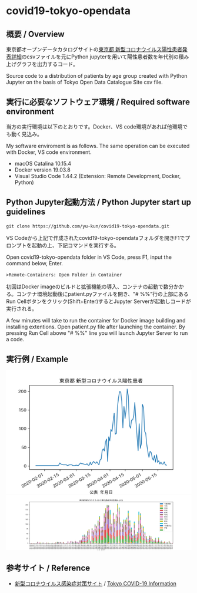 # covid19-tokyo-opendata

## 概要 / Overview

東京都オープンデータカタログサイトの[東京都 新型コロナウイルス陽性患者発表詳細](https://catalog.data.metro.tokyo.lg.jp/dataset/t000010d0000000068)のcsvファイルを元にPython jupyterを用いて陽性患者数を年代別の積み上げグラフを出力するコード。

Source code to a distribution of patients by age group created with Python Jupyter on the basis of Tokyo Open Data Catalogue Site csv file.

## 実行に必要なソフトウェア環境 / Required software environment

当方の実行環境は以下のとおりです。Docker、VS code環境があれば他環境でも動く見込み。

My software enviroment is as follows. The same operation can be executed with Docker, VS code environment.


- macOS Catalina 10.15.4
- Docker version 19.03.8
- Visual Studio Code 1.44.2 (Extension: Remote Development, Docker, Python)

## Python Jupyter起動方法 / Python Jupyter start up guidelines 

~~~
git clone https://github.com/yu-kun/covid19-tokyo-opendata.git
~~~

VS Codeから上記で作成されたcovid19-tokyo-opendataフォルダを開きF1でプロンプトを起動の上、下記コマンドを実行する。

Open covid19-tokyo-opendata folder in VS Code, press F1, input the command below, Enter.

~~~
>Remote-Containers: Open Folder in Container
~~~

初回はDocker imageのビルドと拡張機能の導入、コンテナの起動で数分かかる。コンテナ環境起動後にpatient.pyファイルを開き、"# %%"行の上部にあるRun Cellボタンをクリック(Shift+Enter)するとJupyter Serverが起動しコードが実行される。

A few minutes will take to run the container for Docker image building and installing extentions. Open patient.py file after launching the container. By pressing Run Cell abowe "# %%" line you will launch Jupyter Server to run a code.


## 実行例 / Example

![日別陽性患者数](https://github.com/yu-kun/covid19-tokyo-opendata/blob/master/data/daily_patient_number_20200523.png)
![年代別陽性患者数](https://github.com/yu-kun/covid19-tokyo-opendata/blob/master/data/distribution_of_patients_by_age_group_20200523.png)

## 参考サイト / Reference

- [新型コロナウイルス感染症対策サイト](https://stopcovid19.metro.tokyo.lg.jp/) / [Tokyo COVID-19 Information](https://stopcovid19.metro.tokyo.lg.jp/en)
